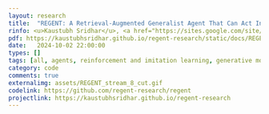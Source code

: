 ```yaml
---
layout: research
title:  "REGENT: A Retrieval-Augmented Generalist Agent That Can Act In-Context In New Environments."
rinfo: <u>Kaustubh Sridhar</u>, <a href="https://sites.google.com/site/duttasouradeep39/">Souradeep Dutta</a>, <a href="https://www.seas.upenn.edu/~dineshj/">Dinesh Jayaraman</a>, <a href="https://www.cis.upenn.edu/~lee/home/index.shtml">Insup Lee</a>. <ul>➥ International Conference on Learning Representations (ICLR) 2025.<br>➥ Oral presentation, top 1.8% of 11672 submissions.<br>➥ NeurIPS 2024 workshops on Adaptive Foundation Models and Open World Agents.</ul> 
pdf: https://kaustubhsridhar.github.io/regent-research/static/docs/REGENT.pdf
date:   2024-10-02 22:00:00
types: []
tags: [all, agents, reinforcement and imitation learning, generative models]
category: code
comments: true
externalimg: assets/REGENT_stream_8_cut.gif
codelink: https://github.com/regent-research/regent
projectlink: https://kaustubhsridhar.github.io/regent-research
---
```

